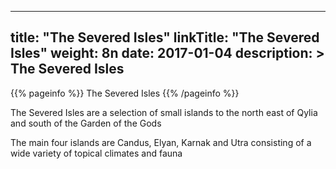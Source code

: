 
---
title: "The Severed Isles"
linkTitle: "The Severed Isles"
weight: 8n
date: 2017-01-04
description: >
 The Severed Isles
---

{{% pageinfo %}}
The Severed Isles
{{% /pageinfo %}}

The Severed Isles are a selection of small islands to the north east of Qylia and south of the Garden of the Gods

The main four islands are Candus, Elyan, Karnak and Utra consisting of a wide variety of topical climates and fauna 
